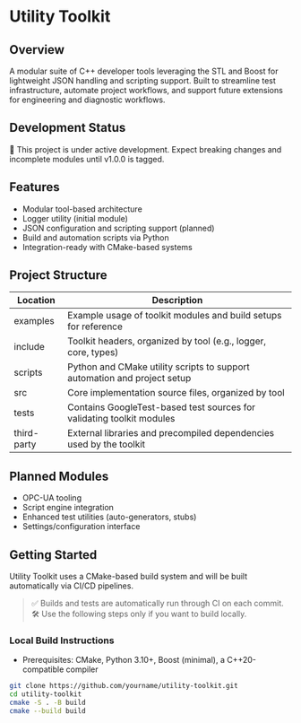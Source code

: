 # Utility Toolkit

## Overview
A modular suite of C++ developer tools leveraging the STL and Boost for lightweight JSON handling and scripting support. Built to streamline test infrastructure, automate project workflows, and support future extensions for engineering and diagnostic workflows.

## Development Status
🚧 This project is under active development. Expect breaking changes and incomplete modules until v1.0.0 is tagged.

## Features
- Modular tool-based architecture
- Logger utility (initial module)
- JSON configuration and scripting support (planned)
- Build and automation scripts via Python
- Integration-ready with CMake-based systems

## Project Structure
| Location    | Description                                                                 |
|-------------|-----------------------------------------------------------------------------|
| examples    | Example usage of toolkit modules and build setups for reference             |
| include     | Toolkit headers, organized by tool (e.g., logger, core, types)              |
| scripts     | Python and CMake utility scripts to support automation and project setup    |
| src         | Core implementation source files, organized by tool                         |
| tests       | Contains GoogleTest-based test sources for validating toolkit modules       |
| third-party | External libraries and precompiled dependencies used by the toolkit         |

## Planned Modules
- OPC-UA tooling
- Script engine integration
- Enhanced test utilities (auto-generators, stubs)
- Settings/configuration interface

## Getting Started
Utility Toolkit uses a CMake-based build system and will be built automatically via CI/CD pipelines.

> ✅ Builds and tests are automatically run through CI on each commit.  
> 🛠️ Use the following steps only if you want to build locally.

### Local Build Instructions

- Prerequisites: CMake, Python 3.10+, Boost (minimal), a C++20-compatible compiler

```bash
git clone https://github.com/yourname/utility-toolkit.git
cd utility-toolkit
cmake -S . -B build
cmake --build build
```
